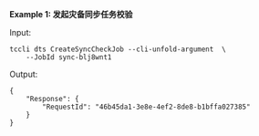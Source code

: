 **Example 1: 发起灾备同步任务校验**



Input: 

```
tccli dts CreateSyncCheckJob --cli-unfold-argument  \
    --JobId sync-blj8wnt1
```

Output: 
```
{
    "Response": {
        "RequestId": "46b45da1-3e8e-4ef2-8de8-b1bffa027385"
    }
}
```

